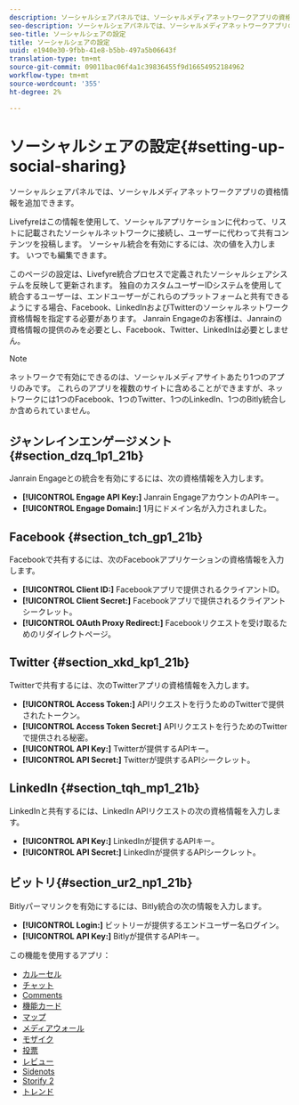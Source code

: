 ```yaml
---
description: ソーシャルシェアパネルでは、ソーシャルメディアネットワークアプリの資格情報を追加できます。
seo-description: ソーシャルシェアパネルでは、ソーシャルメディアネットワークアプリの資格情報を追加できます。
seo-title: ソーシャルシェアの設定
title: ソーシャルシェアの設定
uuid: e1940e30-9fbb-41e8-b5bb-497a5b06643f
translation-type: tm+mt
source-git-commit: 09011bac06f4a1c39836455f9d16654952184962
workflow-type: tm+mt
source-wordcount: '355'
ht-degree: 2%

---
```



# ソーシャルシェアの設定{#setting-up-social-sharing}

ソーシャルシェアパネルでは、ソーシャルメディアネットワークアプリの資格情報を追加できます。

Livefyreはこの情報を使用して、ソーシャルアプリケーションに代わって、リストに記載されたソーシャルネットワークに接続し、ユーザーに代わって共有コンテンツを投稿します。 ソーシャル統合を有効にするには、次の値を入力します。 いつでも編集できます。

このページの設定は、Livefyre統合プロセスで定義されたソーシャルシェアシステムを反映して更新されます。 独自のカスタムユーザーIDシステムを使用して統合するユーザーは、エンドユーザーがこれらのプラットフォームと共有できるようにする場合、Facebook、LinkedInおよびTwitterのソーシャルネットワーク資格情報を指定する必要があります。 Janrain Engageのお客様は、Janrainの資格情報の提供のみを必要とし、Facebook、Twitter、LinkedInは必要としません。

>[!NOTE]
>
>ネットワークで有効にできるのは、ソーシャルメディアサイトあたり1つのアプリのみです。 これらのアプリを複数のサイトに含めることができますが、ネットワークには1つのFacebook、1つのTwitter、1つのLinkedIn、1つのBitly統合しか含められていません。

## ジャンレインエンゲージメント{#section_dzq_1p1_21b}

Janrain Engageとの統合を有効にするには、次の資格情報を入力します。

* **[!UICONTROL Engage API Key:]** Janrain EngageアカウントのAPIキー。
* **[!UICONTROL Engage Domain:]** 1月にドメイン名が入力されました。

## Facebook {#section_tch_gp1_21b}

Facebookで共有するには、次のFacebookアプリケーションの資格情報を入力します。

* **[!UICONTROL Client ID:]** Facebookアプリで提供されるクライアントID。
* **[!UICONTROL Client Secret:]** Facebookアプリで提供されるクライアントシークレット。
* **[!UICONTROL OAuth Proxy Redirect:]** Facebookリクエストを受け取るためのリダイレクトページ。

## Twitter {#section_xkd_kp1_21b}

Twitterで共有するには、次のTwitterアプリの資格情報を入力します。

* **[!UICONTROL Access Token:]** APIリクエストを行うためのTwitterで提供されたトークン。
* **[!UICONTROL Access Token Secret:]** APIリクエストを行うためのTwitterで提供される秘密。
* **[!UICONTROL API Key:]** Twitterが提供するAPIキー。
* **[!UICONTROL API Secret:]** Twitterが提供するAPIシークレット。

## LinkedIn {#section_tqh_mp1_21b}

LinkedInと共有するには、LinkedIn APIリクエストの次の資格情報を入力します。

* **[!UICONTROL API Key:]** LinkedInが提供するAPIキー。
* **[!UICONTROL API Secret:]** LinkedInが提供するAPIシークレット。

## ビットリ{#section_ur2_np1_21b}

Bitlyパーマリンクを有効にするには、Bitly統合の次の情報を入力します。

* **[!UICONTROL Login:]** ビットリーが提供するエンドユーザー名ログイン。
* **[!UICONTROL API Key:]** Bitlyが提供するAPIキー。



この機能を使用するアプリ：
* [カルーセル](/help/using/c-about-apps/c-carousel-app/c-carousel-app.md#c_carousel_app)
* [チャット](/help/using/c-about-apps/c-chat-app/c-chat-app.md#c_chat_app)
* [Comments](/help/using/c-about-apps/c-comments/c-comments.md)
* [機能カード](/help/using/c-about-apps/c-feature-card-app/c-feature-card-app.md#c_feature_card_app)
* [マップ](/help/using/c-about-apps/c-map-app/c-map-app.md#c_map_app)
* [メディアウォール](/help/using/c-about-apps/c-media-wall-app/c-media-wall-app.md#c_media_wall_app)
* [モザイク](/help/using/c-about-apps/c-mosaic-app/c-mosaic-app.md#c_mosaic_app)
* [投票](/help/using/c-about-apps/c-polls-app/c-polls-app.md#c_polls_app)
* [レビュー](/help/using/c-about-apps/c-reviews-app/c-reviews-app.md#c_reviews_app)
* [Sidenots](/help/using/c-about-apps/c-sidenotes-app/c-sidenotes-app.md#c_sidenotes_app)
* [Storify 2](/help/using/c-about-apps/c-storify2/c-storify2.md#c_storify2)
* [トレンド](/help/using/c-about-apps/c-trending-app/c-trending-app.md#c_trending_app)

